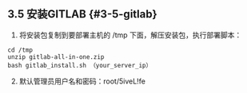 ## **3.5 安装GITLAB** {#3-5-gitlab}

1) 将安装包复制到要部署主机的 /tmp 下面，解压安装包，执行部署脚本：

```
cd /tmp
unzip gitlab-all-in-one.zip
bash gitlab_install.sh （your_server_ip）
```

2) 默认管理员用户名和密码：root/5iveL!fe
